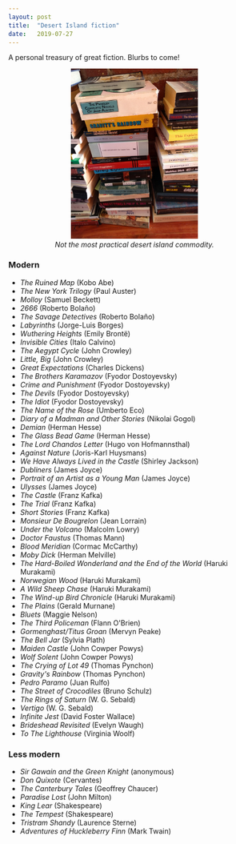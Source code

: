```yaml
---
layout: post
title:  "Desert Island fiction"
date:   2019-07-27
---
```


A personal treasury of great fiction. Blurbs to come!

<figure>
    <div style="text-align:center"><img src ="/reviews/books.jpg" width="60%" />
    <figcaption><i>Not the most practical desert island commodity.</i></figcaption>
	</div>
</figure>

### Modern

- *The Ruined Map* (Kobo Abe)
- *The New York Trilogy* (Paul Auster)
- *Molloy* (Samuel Beckett)
- *2666* (Roberto Bolaño)
- *The Savage Detectives* (Roberto Bolaño)
- *Labyrinths* (Jorge-Luis Borges)
- *Wuthering Heights* (Emily Brontë)
- *Invisible Cities* (Italo Calvino)
- *The Aegypt Cycle* (John Crowley)
- *Little, Big* (John Crowley)
- *Great Expectations* (Charles Dickens)
- *The Brothers Karamazov* (Fyodor Dostoyevsky)
- *Crime and Punishment* (Fyodor Dostoyevsky)
- *The Devils* (Fyodor Dostoyevsky)
- *The Idiot* (Fyodor Dostoyevsky)
- *The Name of the Rose* (Umberto Eco)
- *Diary of a Madman and Other Stories* (Nikolai Gogol)
- *Demian* (Herman Hesse)
- *The Glass Bead Game* (Herman Hesse)
- *The Lord Chandos Letter* (Hugo von Hofmannsthal)
- *Against Nature* (Joris-Karl Huysmans)
- *We Have Always Lived in the Castle* (Shirley Jackson)
- *Dubliners* (James Joyce)
- *Portrait of an Artist as a Young Man* (James Joyce)
- *Ulysses* (James Joyce)
- *The Castle* (Franz Kafka)
- *The Trial* (Franz Kafka)
- *Short Stories* (Franz Kafka)
- *Monsieur De Bougrelon* (Jean Lorrain)
- *Under the Volcano* (Malcolm Lowry)
- *Doctor Faustus* (Thomas Mann)
- *Blood Meridian* (Cormac McCarthy)
- *Moby Dick* (Herman Melville)
- *The Hard-Boiled Wonderland and the End of the World* (Haruki Murakami)
- *Norwegian Wood* (Haruki Murakami)
- *A Wild Sheep Chase* (Haruki Murakami)
- *The Wind-up Bird Chronicle* (Haruki Murakami)
- *The Plains* (Gerald Murnane)
- *Bluets* (Maggie Nelson)
- *The Third Policeman* (Flann O'Brien)
- *Gormenghast/Titus Groan* (Mervyn Peake)
- *The Bell Jar* (Sylvia Plath)
- *Maiden Castle* (John Cowper Powys)
- *Wolf Solent* (John Cowper Powys)
- *The Crying of Lot 49* (Thomas Pynchon)
- *Gravity's Rainbow* (Thomas Pynchon)
- *Pedro Paramo* (Juan Rulfo)
- *The Street of Crocodiles* (Bruno Schulz)
- *The Rings of Saturn* (W. G. Sebald)
- *Vertigo* (W. G. Sebald)
- *Infinite Jest* (David Foster Wallace)
- *Brideshead Revisited* (Evelyn Waugh)
- *To The Lighthouse* (Virginia Woolf)


### Less modern

- *Sir Gawain and the Green Knight* (anonymous)
- *Don Quixote* (Cervantes)
- *The Canterbury Tales* (Geoffrey Chaucer)
- *Paradise Lost* (John Milton)
- *King Lear* (Shakespeare)
- *The Tempest* (Shakespeare)
- *Tristram Shandy* (Laurence Sterne)
- *Adventures of Huckleberry Finn* (Mark Twain)
